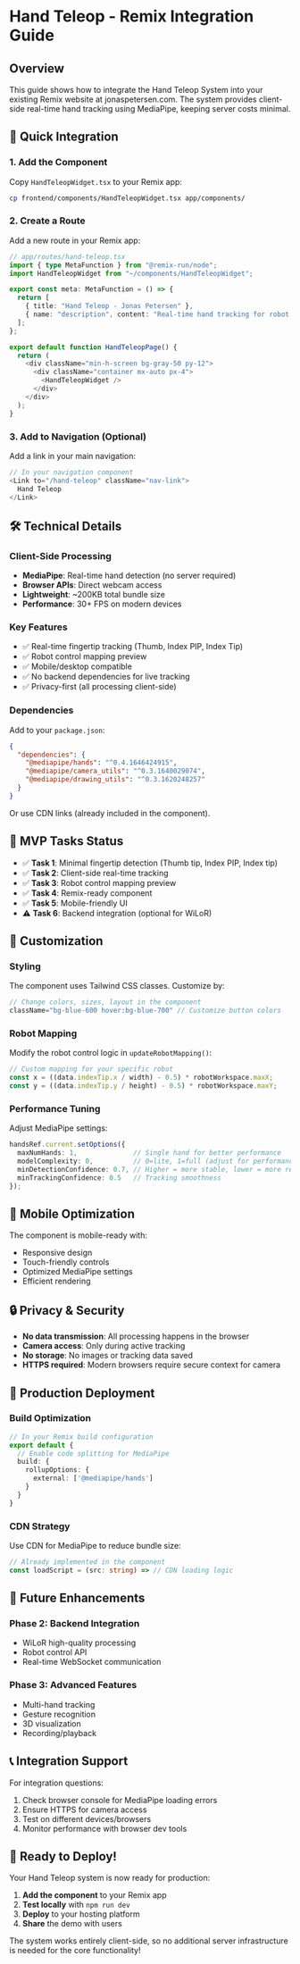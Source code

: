 # Hand Teleop - Remix Integration Guide

## Overview

This guide shows how to integrate the Hand Teleop System into your existing Remix website at jonaspetersen.com. The system provides client-side real-time hand tracking using MediaPipe, keeping server costs minimal.

## 🚀 Quick Integration

### 1. Add the Component

Copy `HandTeleopWidget.tsx` to your Remix app:

```bash
cp frontend/components/HandTeleopWidget.tsx app/components/
```

### 2. Create a Route

Add a new route in your Remix app:

```typescript
// app/routes/hand-teleop.tsx
import { type MetaFunction } from "@remix-run/node";
import HandTeleopWidget from "~/components/HandTeleopWidget";

export const meta: MetaFunction = () => {
  return [
    { title: "Hand Teleop - Jonas Petersen" },
    { name: "description", content: "Real-time hand tracking for robot control" },
  ];
};

export default function HandTeleopPage() {
  return (
    <div className="min-h-screen bg-gray-50 py-12">
      <div className="container mx-auto px-4">
        <HandTeleopWidget />
      </div>
    </div>
  );
}
```

### 3. Add to Navigation (Optional)

Add a link in your main navigation:

```typescript
// In your navigation component
<Link to="/hand-teleop" className="nav-link">
  Hand Teleop
</Link>
```

## 🛠 Technical Details

### Client-Side Processing
- **MediaPipe**: Real-time hand detection (no server required)
- **Browser APIs**: Direct webcam access
- **Lightweight**: ~200KB total bundle size
- **Performance**: 30+ FPS on modern devices

### Key Features
- ✅ Real-time fingertip tracking (Thumb, Index PIP, Index Tip)
- ✅ Robot control mapping preview
- ✅ Mobile/desktop compatible
- ✅ No backend dependencies for live tracking
- ✅ Privacy-first (all processing client-side)

### Dependencies

Add to your `package.json`:

```json
{
  "dependencies": {
    "@mediapipe/hands": "^0.4.1646424915",
    "@mediapipe/camera_utils": "^0.3.1640029074",
    "@mediapipe/drawing_utils": "^0.3.1620248257"
  }
}
```

Or use CDN links (already included in the component).

## 🎯 MVP Tasks Status

- ✅ **Task 1**: Minimal fingertip detection (Thumb tip, Index PIP, Index tip)
- ✅ **Task 2**: Client-side real-time tracking
- ✅ **Task 3**: Robot control mapping preview
- ✅ **Task 4**: Remix-ready component
- ✅ **Task 5**: Mobile-friendly UI
- ⚠️ **Task 6**: Backend integration (optional for WiLoR)

## 🔧 Customization

### Styling
The component uses Tailwind CSS classes. Customize by:

```typescript
// Change colors, sizes, layout in the component
className="bg-blue-600 hover:bg-blue-700" // Customize button colors
```

### Robot Mapping
Modify the robot control logic in `updateRobotMapping()`:

```typescript
// Custom mapping for your specific robot
const x = ((data.indexTip.x / width) - 0.5) * robotWorkspace.maxX;
const y = ((data.indexTip.y / height) - 0.5) * robotWorkspace.maxY;
```

### Performance Tuning
Adjust MediaPipe settings:

```typescript
handsRef.current.setOptions({
  maxNumHands: 1,              // Single hand for better performance
  modelComplexity: 0,          // 0=lite, 1=full (adjust for performance)
  minDetectionConfidence: 0.7, // Higher = more stable, lower = more responsive
  minTrackingConfidence: 0.5   // Tracking smoothness
});
```

## 📱 Mobile Optimization

The component is mobile-ready with:
- Responsive design
- Touch-friendly controls
- Optimized MediaPipe settings
- Efficient rendering

## 🔒 Privacy & Security

- **No data transmission**: All processing happens in the browser
- **Camera access**: Only during active tracking
- **No storage**: No images or tracking data saved
- **HTTPS required**: Modern browsers require secure context for camera

## 🚀 Production Deployment

### Build Optimization
```typescript
// In your Remix build configuration
export default {
  // Enable code splitting for MediaPipe
  build: {
    rollupOptions: {
      external: ['@mediapipe/hands']
    }
  }
}
```

### CDN Strategy
Use CDN for MediaPipe to reduce bundle size:
```typescript
// Already implemented in the component
const loadScript = (src: string) => // CDN loading logic
```

## 🔮 Future Enhancements

### Phase 2: Backend Integration
- WiLoR high-quality processing
- Robot control API
- Real-time WebSocket communication

### Phase 3: Advanced Features
- Multi-hand tracking
- Gesture recognition
- 3D visualization
- Recording/playback

## 📞 Integration Support

For integration questions:
1. Check browser console for MediaPipe loading errors
2. Ensure HTTPS for camera access
3. Test on different devices/browsers
4. Monitor performance with browser dev tools

## 🎉 Ready to Deploy!

Your Hand Teleop system is now ready for production:

1. **Add the component** to your Remix app
2. **Test locally** with `npm run dev`
3. **Deploy** to your hosting platform
4. **Share** the demo with users

The system works entirely client-side, so no additional server infrastructure is needed for the core functionality!
